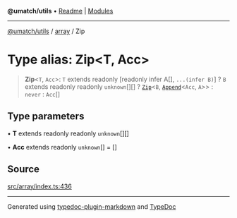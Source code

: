 **@umatch/utils** • [Readme](../../index.md) \| [Modules](../../modules.md)

***

[@umatch/utils](../../modules.md) / [array](../index.md) / Zip

# Type alias: Zip\<T, Acc\>

> **Zip**\<`T`, `Acc`\>: `T` extends readonly [readonly infer A[], `...(infer B)`] ? `B` extends readonly readonly `unknown`[][] ? [`Zip`](Zip.md)\<`B`, [`Append`](Append.md)\<`Acc`, `A`\>\> : `never` : `Acc`[]

## Type parameters

• **T** extends readonly readonly `unknown`[][]

• **Acc** extends readonly `unknown`[] = []

## Source

[src/array/index.ts:436](https://github.com/umatch-oficial/utils/blob/4c813c4/src/array/index.ts#L436)

***

Generated using [typedoc-plugin-markdown](https://www.npmjs.com/package/typedoc-plugin-markdown) and [TypeDoc](https://typedoc.org/)
